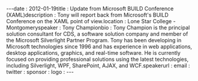 ---﻿date : 2012-01-19title : Update from Microsoft BUILD Conference (XAML)description : Tony will report back from Microsoft's BUILD Conference on the XAML point of view.location : Lone Star College - Montgomeryspeaker : Tony Championbio : Tony Champion is the principal solution consultant for CDS, a software solution company and member of the Microsoft Silverlight Partner Program.  Tony has been developing in Microsoft technologies since 1996 and has experience in web applications, desktop applications, graphics, and real-time software.  He is currently focused on providing professional solutions using the latest technologies, including Silverlight, WPF, SharePoint, AJAX, and WCF.speakerurl : email : twitter : sponsor : logo : ---